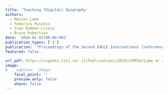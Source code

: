 ```yaml
---
title: 'Teaching (Digital) Epigraphy'
authors:
  - Marion Lamé
  - Federico Ponchio
  - Ivan Radman-Livaja
  - Bruce Robertson
date: '2016-01-01T00:00:00Z'
publication_types: ['1']
publication: '*Proceedings of the Second EAGLE International Conference.*'
featured: false

url_pdf: https://vcgdata.isti.cnr.it/Publications/2016/LPRR16/Lame et al. Teaching digital epigraphy.pdf
image:
#    caption: 'Image'
    focal_point: ''
    preview_only: false
    share: false
---
```

